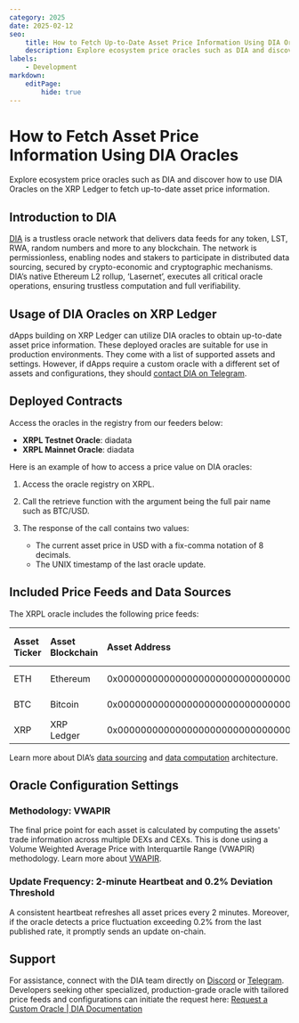 ```yaml
---
category: 2025
date: 2025-02-12
seo:
    title: How to Fetch Up-to-Date Asset Price Information Using DIA Oracles
    description: Explore ecosystem price oracles such as DIA and discover how to use DIA Oracles on the XRP Ledger to fetch up-to-date asset price information. 
labels:
    - Development
markdown:
    editPage:
        hide: true
---
```

# How to Fetch Asset Price Information Using DIA Oracles

Explore ecosystem price oracles such as DIA and discover how to use DIA Oracles on the XRP Ledger to fetch up-to-date asset price information. 

<!-- BREAK -->

## Introduction to DIA

[DIA](https://www.diadata.org/) is a trustless oracle network that delivers data feeds for any token, LST, RWA, random numbers and more to any blockchain. The network is permissionless, enabling nodes and stakers to participate in distributed data sourcing, secured by crypto-economic and cryptographic mechanisms. DIA’s native Ethereum L2 rollup, ‘Lasernet’, executes all critical oracle operations, ensuring trustless computation and full verifiability.

## Usage of DIA Oracles on XRP Ledger

dApps building on XRP Ledger can utilize DIA oracles to obtain up-to-date asset price information. These deployed oracles are suitable for use in production environments. They come with a list of supported assets and settings. However, if dApps require a custom oracle with a different set of assets and configurations, they should [contact DIA on Telegram](https://t.me/diabdteam).

## Deployed Contracts

Access the oracles in the registry from our feeders below:
- **XRPL Testnet Oracle**: diadata
- **XRPL Mainnet Oracle**: diadata


Here is an example of how to access a price value on DIA oracles:

1. Access the oracle registry on XRPL.

2. Call the retrieve function with the argument being the full pair name such as BTC/USD.

3. The response of the call contains two values:
    - The current asset price in USD with a fix-comma notation of 8 decimals.
    - The UNIX timestamp of the last oracle update.

## Included Price Feeds and Data Sources

The XRPL oracle includes the following price feeds:

| Asset Ticker | Asset Blockchain | Asset Address | Asset Markets Overview |
|:-----------|:----------|:-------------|:-----------|
| ETH | Ethereum | 0x0000000000000000000000000000000000000000 | [ETH Asset Information](https://www.diadata.org/app/price/asset/Ethereum/0x0000000000000000000000000000000000000000/) |
| BTC | Bitcoin | 0x0000000000000000000000000000000000000000 | [BTC Asset Information](https://www.diadata.org/app/price/asset/Bitcoin/0x0000000000000000000000000000000000000000/) |
| XRP | XRP Ledger | 0x0000000000000000000000000000000000000000 | [XRP Asset Information](https://www.diadata.org/app/price/asset/XRPL/0x0000000000000000000000000000000000000000/) |


Learn more about DIA’s [data sourcing](https://docs.diadata.org/introduction/dia-technical-structure/data-sourcing) and [data computation](https://docs.diadata.org/introduction/dia-technical-structure/data-computation) architecture.


## Oracle Configuration Settings

### Methodology: VWAPIR

The final price point for each asset is calculated by computing the assets' trade information across multiple DEXs and CEXs. This is done using a Volume Weighted Average Price with Interquartile Range (VWAPIR) methodology. Learn more about [VWAPIR](https://docs.diadata.org/products/token-price-feeds/exchangeprices/vwapir-volume-weighted-average-price-with-interquartile-range-filter).

### Update Frequency: 2-minute Heartbeat and 0.2% Deviation Threshold

A consistent heartbeat refreshes all asset prices every 2 minutes. Moreover, if the oracle detects a price fluctuation exceeding 0.2% from the last published rate, it promptly sends an update on-chain.

## Support

For assistance, connect with the DIA team directly on [Discord](https://discord.gg/ZvGjVY5uvs) or [Telegram](https://t.me/diadata_org). Developers seeking other specialized, production-grade oracle with tailored price feeds and configurations can initiate the request here: [Request a Custom Oracle | DIA Documentation](https://docs.diadata.org/introduction/intro-to-dia-oracles/request-an-oracle)



